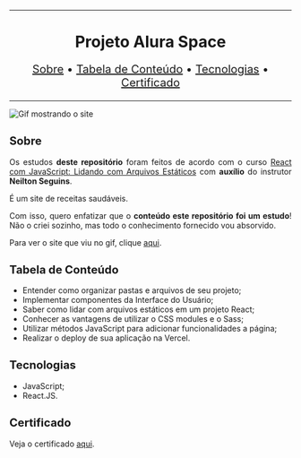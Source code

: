 <hr>

<main>
    <h1 align="center">Projeto Alura Space</h1>
    <p align="center" style="font-size: 1.25rem;">
        <a href="#sobre">Sobre</a> •
        <a href="#tabela-de-conteudo">Tabela de Conteúdo</a> •
        <a href="#tecnologias">Tecnologias</a> •
        <a href="#certificado">Certificado</a>
    </p>
</main>

<hr>

<img src="Alura-Fruta.gif" title="Gif mostrando o site">

<section id="sobre">
    <h2 style="font-size: 1.25rem;">Sobre</h2>
    <p style="text-align: justify;">Os estudos <b>deste repositório</b> foram feitos de acordo com o curso <a href="https://cursos.alura.com.br/course/react-javascript-arquivos-estaticos">React com JavaScript: Lidando com Arquivos Estáticos</a> com <b>auxílio</b> do instrutor <b>Neilton Seguins</b>.</p>
    <p style="text-align: justify;">É um site de receitas saudáveis.</p>
    <p style="text-align: justify;">Com isso, quero enfatizar que o <b>conteúdo este repositório foi um estudo</b>! Não o criei sozinho, mas todo o conhecimento fornecido vou absorvido.</p>
    <p style="text-align: justify;">Para ver o site que viu no gif, clique <a href="https://aluraspace.ebarbozadev.vercel.app/">aqui</a>.</p>
</section>

<section id="tabela-de-conteudo">
    <h2 style="font-size: 1.25rem;">Tabela de Conteúdo</h2>
    <ul style="text-align:"justify;"" align="justify">
        <li>Entender como organizar pastas e arquivos de seu projeto;</li>
        <li>Implementar componentes da Interface do Usuário;</li>
        <li>Saber como lidar com arquivos estáticos em um projeto React;</li>
        <li>Conhecer as vantagens de utilizar o CSS modules e o Sass;</li>
        <li>Utilizar métodos JavaScript para adicionar funcionalidades a página;</li>
        <li>Realizar o deploy de sua aplicação na Vercel.</li>
    </ul>
</section>

<section id="tecnologias">
    <h2 style="font-size: 1.25rem;">Tecnologias</h2>
    <ul>
        <li>JavaScript;</li>
        <li>React.JS.</li>
    </ul>
</section>

<section id="certificado">
    <h2 style="font-size: 1.25rem;">Certificado</h2>
    <p style="text-align: justify;">Veja o certificado <a href="https://cursos.alura.com.br/certificate/e4378342-6bca-4cd3-87b1-24a1aef6cefe">aqui</a>.</p>
</section>
